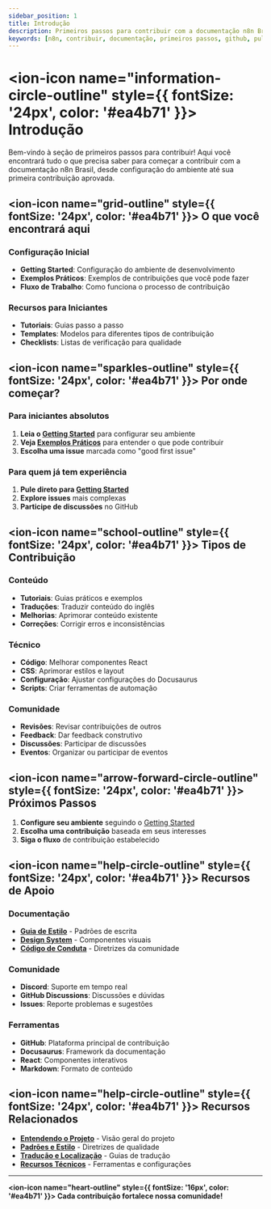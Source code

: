 ```yaml
---
sidebar_position: 1
title: Introdução
description: Primeiros passos para contribuir com a documentação n8n Brasil
keywords: [n8n, contribuir, documentação, primeiros passos, github, pull request]
---
```


# <ion-icon name="information-circle-outline" style={{ fontSize: '24px', color: '#ea4b71' }}></ion-icon> Introdução

Bem-vindo à seção de primeiros passos para contribuir! Aqui você encontrará tudo o que precisa saber para começar a contribuir com a documentação n8n Brasil, desde configuração do ambiente até sua primeira contribuição aprovada.

## <ion-icon name="grid-outline" style={{ fontSize: '24px', color: '#ea4b71' }}></ion-icon> O que você encontrará aqui

### Configuração Inicial

- **Getting Started**: Configuração do ambiente de desenvolvimento
- **Exemplos Práticos**: Exemplos de contribuições que você pode fazer
- **Fluxo de Trabalho**: Como funciona o processo de contribuição

### Recursos para Iniciantes

- **Tutoriais**: Guias passo a passo
- **Templates**: Modelos para diferentes tipos de contribuição
- **Checklists**: Listas de verificação para qualidade

## <ion-icon name="sparkles-outline" style={{ fontSize: '24px', color: '#ea4b71' }}></ion-icon> Por onde começar?

### Para iniciantes absolutos

1. **Leia o [Getting Started](./getting-started)** para configurar seu ambiente
2. **Veja [Exemplos Práticos](./exemplos-praticos)** para entender o que pode contribuir
3. **Escolha uma issue** marcada como "good first issue"

### Para quem já tem experiência

1. **Pule direto para [Getting Started](./getting-started)**
2. **Explore issues** mais complexas
3. **Participe de discussões** no GitHub

## <ion-icon name="school-outline" style={{ fontSize: '24px', color: '#ea4b71' }}></ion-icon> Tipos de Contribuição

### Conteúdo

- **Tutoriais**: Guias práticos e exemplos
- **Traduções**: Traduzir conteúdo do inglês
- **Melhorias**: Aprimorar conteúdo existente
- **Correções**: Corrigir erros e inconsistências

### Técnico

- **Código**: Melhorar componentes React
- **CSS**: Aprimorar estilos e layout
- **Configuração**: Ajustar configurações do Docusaurus
- **Scripts**: Criar ferramentas de automação

### Comunidade

- **Revisões**: Revisar contribuições de outros
- **Feedback**: Dar feedback construtivo
- **Discussões**: Participar de discussões
- **Eventos**: Organizar ou participar de eventos

## <ion-icon name="arrow-forward-circle-outline" style={{ fontSize: '24px', color: '#ea4b71' }}></ion-icon> Próximos Passos

1. **Configure seu ambiente** seguindo o [Getting Started](./getting-started)
2. **Escolha uma contribuição** baseada em seus interesses
3. **Siga o fluxo** de contribuição estabelecido

## <ion-icon name="help-circle-outline" style={{ fontSize: '24px', color: '#ea4b71' }}></ion-icon> Recursos de Apoio

### Documentação

- **[Guia de Estilo](../03-padroes-e-estilo/guia-de-estilo)** - Padrões de escrita
- **[Design System](../03-padroes-e-estilo/design-system)** - Componentes visuais
- **[Código de Conduta](../01-entendendo-o-projeto/codigo-conduta)** - Diretrizes da comunidade

### Comunidade

- **Discord**: Suporte em tempo real
- **GitHub Discussions**: Discussões e dúvidas
- **Issues**: Reporte problemas e sugestões

### Ferramentas

- **GitHub**: Plataforma principal de contribuição
- **Docusaurus**: Framework da documentação
- **React**: Componentes interativos
- **Markdown**: Formato de conteúdo

## <ion-icon name="help-circle-outline" style={{ fontSize: '24px', color: '#ea4b71' }}></ion-icon> Recursos Relacionados

- **[Entendendo o Projeto](../01-entendendo-o-projeto/)** - Visão geral do projeto
- **[Padrões e Estilo](../03-padroes-e-estilo/)** - Diretrizes de qualidade
- **[Tradução e Localização](../04-traducao-e-localizacao/)** - Guias de tradução
- **[Recursos Técnicos](../05-recursos-tecnicos/)** - Ferramentas e configurações

---

**<ion-icon name="heart-outline" style={{ fontSize: '16px', color: '#ea4b71' }}></ion-icon> Cada contribuição fortalece nossa comunidade!**
